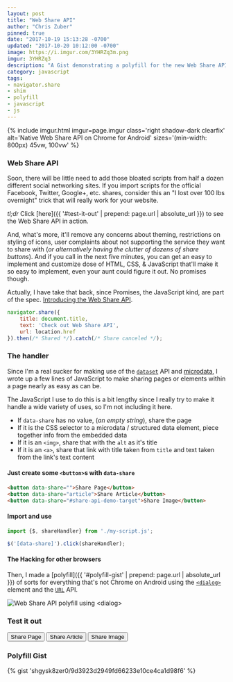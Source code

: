 ```yaml
---
layout: post
title: "Web Share API"
author: "Chris Zuber"
pinned: true
date: "2017-10-19 15:13:28 -0700"
updated: "2017-10-20 10:12:00 -0700"
image: https://i.imgur.com/3YHRZq3m.png
imgur: 3YHRZq3
description: "A Gist demonstrating a polyfill for the new Web Share API"
category: javascript
tags:
- navigator.share
- shim
- polyfill
- javascript
- js
---
```

{% include imgur.html
  imgur=page.imgur
  class='right shadow-dark clearfix'
  alt='Native Web Share API on Chrome for Android'
  sizes='(min-width: 800px) 45vw, 100vw'
%}

### Web Share API
Soon, there will be little need to add those bloated scripts from half a dozen
different social networking sites. If you import scripts for the official Facebook,
Twitter, Google+, etc. shares, consider this an "I lost over 100 lbs overnight"
trick that will really work for your website.

*tl;dr* Click [here]({{ '#test-it-out' | prepend: page.url | absolute_url }}) to see
the Web Share API in action.

And, what's more, it'll remove any concerns about theming, restrictions on styling
of icons, user complaints about not supporting the service they want to share
with (*or alternatively having the clutter of dozens of share buttons*). And if
you call in the next five minutes, you can get an easy to implement and customize
dose of HTML, CSS, & JavaScript that'll make it so easy to implement, even your
aunt could figure it out. No promises though.

<div class="clear-both"></div>

Actually, I have take that back, since Promises, the JavaScript kind, are part
of the spec. [Introducing the Web Share API](https://developers.google.com/web/updates/2016/09/navigator-share).

```javascript
navigator.share({
	title: document.title,
	text: 'Check out Web Share API',
	url: location.href
}).then(/* Shared */).catch(/* Share canceled */);
```

### The handler
Since I'm a real sucker for making use of the [`dataset`](https://developer.mozilla.org/en-US/docs/Web/API/HTMLElement/dataset "HTMLElement.dataset")
API and [microdata](https://developer.mozilla.org/en-US/docs/Web/HTML/Microdata),
I wrote up a few lines of JavaScript to make sharing pages or elements within
a page nearly as easy as can be.

The JavaScript I use to do this is a bit lengthy since I really try to make it
handle a wide variety of uses, so I'm not including it here.

- If `data-share` has no value, (*an empty string*), share the page
- If it is the CSS selector to a microdata / structured data element, piece
together info from the embedded data
- If it is an `<img>`, share that with the `alt` as it's title
- If it is an `<a>`, share that link with title taken from `title` and text
taken from the link's text content

#### Just create some `<button>`s with `data-share`
```html
<button data-share="">Share Page</button>
<button data-share="article">Share Article</button>
<button data-share="#share-api-demo-target">Share Image</button>
```

#### Import and use
```javascript
import {$, shareHandler} from './my-script.js';

$('[data-share]').click(shareHandler);
```
#### The Hacking for other browsers
Then, I made a [polyfill]({{ '#polyfill-gist' | prepend: page.url | absolute_url }}) of sorts for
everything that's not Chrome on Android using the [`<dialog>`](https://developer.mozilla.org/en-US/docs/Web/HTML/Element/dialog)
element and the [`URL`](https://developer.mozilla.org/en-US/docs/Web/API/URL) API.

<img src="https://i.imgur.com/3YHRZq3.png" alt="Web Share API polyfill using &lt;dialog&gt;" title="Web Share API polyfill using &lt;dialog&gt;" id="share-api-demo-target" />

### Test it out
<button type="button" data-share="">Share Page</button>
<button type="button" data-share="article">Share Article</button>
<button type="button" data-share="#share-api-demo-target">Share Image</button>

### Polyfill Gist
{% gist 'shgysk8zer0/9d3923d2949fd66233e10ce4ca1d98f6' %}
